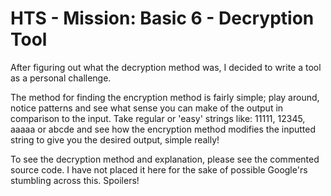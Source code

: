 # HTS - Mission: Basic 6 - Decryption Tool
After figuring out what the decryption method was, I decided to write a tool as a personal challenge.

The method for finding the encryption method is fairly simple; play around, notice patterns and see what sense you can make of the output in comparison to the input. Take regular or 'easy' strings like: 11111, 12345, aaaaa or abcde and see how the encryption method modifies the inputted string to give you the desired output, simple really!

To see the decryption method and explanation, please see the commented source code. I have not placed it here for the sake of possible Google'rs stumbling across this. Spoilers!
